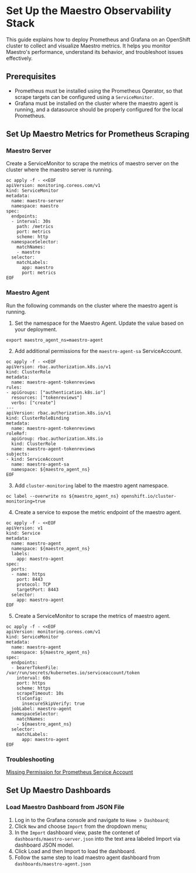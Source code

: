# Set Up the Maestro Observability Stack

This guide explains how to deploy Prometheus and Grafana on an OpenShift cluster to collect and visualize Maestro metrics. It helps you monitor Maestro's performance, understand its behavior, and troubleshoot issues effectively.

## Prerequisites

- Prometheus must be installed using the Prometheus Operator, so that scrape targets can be configured using a `ServiceMonitor`.
- Grafana must be installed on the cluster where the maestro agent is running, and a datasource should be properly configured for the local Prometheus.

## Set Up Maestro Metrics for Prometheus Scraping

### Maestro Server

Create a ServiceMonitor to scrape the metrics of maestro server on the cluster where the maestro server is running.

```shell
oc apply -f - <<EOF
apiVersion: monitoring.coreos.com/v1
kind: ServiceMonitor
metadata:
  name: maestro-server
  namespace: maestro
spec:
  endpoints:
  - interval: 30s
    path: /metrics
    port: metrics
    scheme: http
  namespaceSelector:
    matchNames:
    - maestro
  selector:
    matchLabels:
      app: maestro
      port: metrics
EOF
```

### Maestro Agent

Run the following commands on the cluster where the maestro agent is running.

1. Set the namespace for the Maestro Agent. Update the value based on your deployment.

```shell
export maestro_agent_ns=maestro-agent
```

2. Add additional permissions for the `maestro-agent-sa` ServiceAccount.

```shell
oc apply -f - <<EOF
apiVersion: rbac.authorization.k8s.io/v1
kind: ClusterRole
metadata:
  name: maestro-agent-tokenreviews
rules:
- apiGroups: ["authentication.k8s.io"]
  resources: ["tokenreviews"]
  verbs: ["create"]
---
apiVersion: rbac.authorization.k8s.io/v1
kind: ClusterRoleBinding
metadata:
  name: maestro-agent-tokenreviews
roleRef:
  apiGroup: rbac.authorization.k8s.io
  kind: ClusterRole
  name: maestro-agent-tokenreviews
subjects:
- kind: ServiceAccount
  name: maestro-agent-sa
  namespace: ${maestro_agent_ns}
EOF
```

3. Add `cluster-monitoring` label to the maestro agent namespace.

```shell
oc label --overwrite ns ${maestro_agent_ns} openshift.io/cluster-monitoring=true
```

4. Create a service to expose the metric endpoint of the maestro agent.

```shell
oc apply -f - <<EOF
apiVersion: v1
kind: Service
metadata:
  name: maestro-agent
  namespace: ${maestro_agent_ns}
  labels:
    app: maestro-agent
spec:
  ports:
  - name: https
    port: 8443
    protocol: TCP
    targetPort: 8443
  selector:
    app: maestro-agent
EOF
```

5. Create a ServiceMonitor to scrape the metrics of maestro agent.

```shell
oc apply -f - <<EOF
apiVersion: monitoring.coreos.com/v1
kind: ServiceMonitor
metadata:
  name: maestro-agent
  namespace: ${maestro_agent_ns}
spec:
  endpoints:
  - bearerTokenFile: /var/run/secrets/kubernetes.io/serviceaccount/token
    interval: 60s
    port: https
    scheme: https
    scrapeTimeout: 10s
    tlsConfig:
      insecureSkipVerify: true
  jobLabel: maestro-agent
  namespaceSelector:
    matchNames:
    - ${maestro_agent_ns}
  selector:
    matchLabels:
      app: maestro-agent
EOF
```

### Troubleshooting

[Missing Permission for Prometheus Service Account](https://github.com/stolostron/foundation-docs/blob/main/guide/Metrics/Toubleshooting-MissingPermissionForPrometheus.md)

## Set Up Maestro Dashboards

### Load Maestro Dashboard from JSON File

1. Log in to the Grafana console and navigate to `Home > Dashboard`;
2. Click `New` and choose `Import` from the dropdown menu;
3. In the `Import` dashboard view, paste the contenet of `dashboards/maestro-server.json` into the text area labeled Import via dashboard JSON model.
4. Click Load and then Import to load the dashboard.
5. Follow the same step to load maestro agent dashboard from `dashboards/maestro-agent.json`

